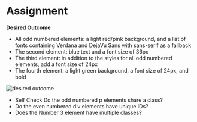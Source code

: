 # Assignment

**Desired Outcome**

- All odd numbered elements: a light red/pink background, and a list of fonts
  containing Verdana and DejaVu Sans with sans-serif as a fallback
- The second element: blue text and a font size of 36px
- The third element: in addition to the styles for all odd numbered elements,
  add a font size of 24px
- The fourth element: a light green background, a font size of 24px, and bold

![desired outcome](https://github.com/TheOdinProject/css-exercises/raw/main/foundations/02-class-id-selectors/desired-outcome.png)

- Self Check Do the odd numbered p elements share a class?
- Do the even numbered div elements have unique IDs?
- Does the Number 3 element have multiple classes?
